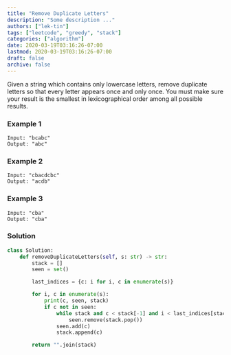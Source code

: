 ```yaml
---
title: "Remove Duplicate Letters"
description: "Some description ..."
authors: ["lek-tin"]
tags: ["leetcode", "greedy", "stack"]
categories: ["algorithm"]
date: 2020-03-19T03:16:26-07:00
lastmod: 2020-03-19T03:16:26-07:00
draft: false
archive: false
---
```

Given a string which contains only lowercase letters, remove duplicate letters so that every letter appears once and only once. You must make sure your result is the smallest in lexicographical order among all possible results.

### Example 1

```
Input: "bcabc"
Output: "abc"
```

### Example 2

```
Input: "cbacdcbc"
Output: "acdb"
```

### Example 3

```
Input: "cba"
Output: "cba"
```

### Solution

```python
class Solution:
    def removeDuplicateLetters(self, s: str) -> str:
        stack = []
        seen = set()

        last_indices = {c: i for i, c in enumerate(s)}

        for i, c in enumerate(s):
            print(c, seen, stack)
            if c not in seen:
                while stack and c < stack[-1] and i < last_indices[stack[-1]]:
                    seen.remove(stack.pop())
                seen.add(c)
                stack.append(c)

        return "".join(stack)
```